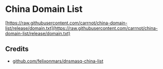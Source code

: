 # China Domain List

[https://raw.githubusercontent.com/carrnot/china-domain-list/release/domain.txt](https://raw.githubusercontent.com/carrnot/china-domain-list/release/domain.txt)

## Credits

* [github.com/felixonmars/dnsmasq-china-list](https://github.com/felixonmars/dnsmasq-china-list)
